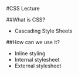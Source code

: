 #CSS Lecture

##What is CSS?
- Cascading Style Sheets

##How can we use it?
- Inline styling
- Internal stylesheet
- External stylesheet